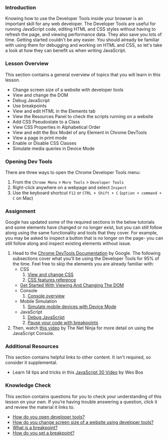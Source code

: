 ### Introduction
Knowing how to use the Developer Tools inside your browser is an important skill for any web developer. The Developer Tools are useful for running JavaScript code, editing HTML and CSS styles without having to refresh the page, and viewing performance data. They also save you lots of time. Getting started couldn't be any easier. You should already be familiar with using them for debugging and working on HTML and CSS, so let's take a look at how they can benefit us when writing JavaScript.

### Lesson Overview

This section contains a general overview of topics that you will learn in this lesson.

- Change screen size of a website with developer tools
- View and change the DOM
- Debug JavaScript 
- Use breakpoints
- View and edit HTML in the Elements tab
- View the Resources Panel to check the scripts running on a website 
- Add CSS Pseudostate to a Class
- View CSS Properties in Alphabetical Order
- View and edit the Box Model of any Element in Chrome DevTools
- View a page in print mode
- Enable or Disable CSS Classes
- Simulate media queries in Device Mode

### Opening Dev Tools

There are three ways to open the Chrome Developer Tools menu:

1. From the `Chrome Menu` > `More Tools` > `Developer Tools`
2. Right-click anywhere on a webpage and select `Inspect`
3. Use the keyboard shortcut `F12` or `CTRL + Shift + C` (`option + command + C` on Mac)

### Assignment

<div class="lesson-content__panel" markdown="1">

Google has updated some of the required sections in the below tutorials and some elements have changed or no longer exist, but you can still follow along using the same functionality and tools that they cover. For example, you may be asked to inspect a button that is no longer on the page- you can still follow along and inspect existing elements without issue.

1. Head to the [Chrome DevTools Documentation](https://developer.chrome.com/docs/devtools/) by Google. The following subsections cover what you'll be using the Developer Tools for 95% of the time.  Feel free to skip the elements you are already familiar with:
    - CSS
        1. [View and change CSS](https://developer.chrome.com/docs/devtools/css/)
        2. [CSS features reference](https://developer.chrome.com/docs/devtools/css/reference/)
    - [Get Started With Viewing And Changing The DOM](https://developer.chrome.com/docs/devtools/dom/)
    - Console
        1. [Console overview](https://developer.chrome.com/docs/devtools/console/)
    - Mobile Simulation
        1. [Simulate mobile devices with Device Mode](https://developer.chrome.com/docs/devtools/device-mode/)
    - JavaScript
        1. [Debug JavaScript](https://developer.chrome.com/docs/devtools/javascript/)
        2. [Pause your code with breakpoints](https://developer.chrome.com/docs/devtools/javascript/breakpoints/)
 2. Then, watch [this video](https://www.youtube.com/watch?v=JzZFccCEgGA) by The Net Ninja for more detail on using the JavaScript Console.

</div>

### Additional Resources

 This section contains helpful links to other content. It isn't required, so consider it supplemental.

 *   Learn 14 tips and tricks in this [JavaScript 30 Video](https://www.youtube.com/watch?v=xkzDaKwinA8) by Wes Bos

### Knowledge Check

This section contains questions for you to check your understanding of this lesson on your own. If you’re having trouble answering a question, click it and review the material it links to.

- <a class="knowledge-check-link" href="#opening-dev-tools">How do you open developer tools? </a>
- <a class="knowledge-check-link" href="https://developer.chrome.com/docs/devtools/device-mode/">How do you change screen size of a website using developer tools?</a>
- <a class="knowledge-check-link" href="https://developer.chrome.com/docs/devtools/javascript/breakpoints/">What is a breakpoint?</a>
- <a class="knowledge-check-link" href="https://developer.chrome.com/docs/devtools/javascript/breakpoints/#loc">How do you set a breakpoint?</a>
